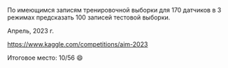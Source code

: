 По имеющимся записям тренировочной выборки для 170 датчиков в 3 режимах предсказать 100 записей тестовой выборки.

Апрель, 2023 г.

https://www.kaggle.com/competitions/aim-2023

Итоговое место: 10/56 😄
